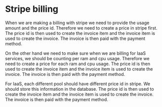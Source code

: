 # Stripe billing
When we are making a billing with stripe we need to provide the usage amount and the price id. Therefore we need to create a price in stripe first. The price id is then used to create the invoice item and the invoice item is used to create the invoice. The invoice is then paid with the payment method.

On the other hand we need to make sure when we are billing for IaaS services, we should be counting per ram and cpu usage. Therefore we need to create a price for each ram and cpu usage. The price id is then used to create the invoice item and the invoice item is used to create the invoice. The invoice is then paid with the payment method.

For IaaS, each different pool should have different price id in stripe. We should store this information in the database. The price id is then used to create the invoice item and the invoice item is used to create the invoice. The invoice is then paid with the payment method.
